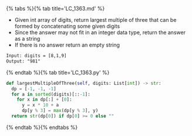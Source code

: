 {% tabs %}{% tab title='LC_1363.md' %}

* Given int array of digits, return largest multiple of three that can be formed by concatenating some given digits
* Since the answer may not fit in an integer data type, return the answer as a string
* If there is no answer return an empty string

```txt
Input: digits = [8,1,9]
Output: "981"
```

{% endtab %}{% tab title='LC_1363.py' %}

```py
def largestMultipleOfThree(self, digits: List[int]) -> str:
  dp = [-1, -1, -1]
  for a in sorted(digits)[::-1]:
    for x in dp[:] + [0]:
      y = x * 10 + a
      dp[y % 3] = max(dp[y % 3], y)
  return str(dp[0]) if dp[0] >= 0 else ""
```

{% endtab %}{% endtabs %}
